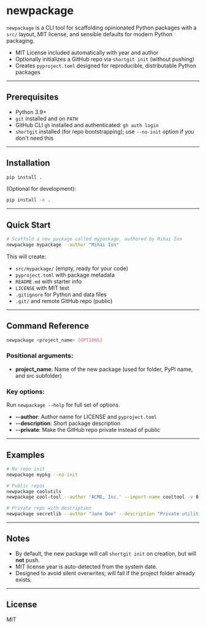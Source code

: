 # newpackage

`newpackage` is a CLI tool for scaffolding opinionated Python packages with a `src/` layout, MIT license, and sensible defaults for modern Python packaging.

* MIT License included automatically with year and author
* Optionally initializes a GitHub repo via `shortgit init` (without pushing)
* Creates `pyproject.toml` designed for reproducible, distributable Python packages

---

## Prerequisites

* Python 3.9+
* `git` installed and on `PATH`
* GitHub CLI `gh` installed and authenticated: `gh auth login`
* `shortgit` installed (for repo bootstrapping); use `--no-init` option if you don't need this

---

## Installation

```bash
pip install .
```

(Optional for development):

```bash
pip install -e .
```

---

## Quick Start

```bash
# Scaffold a new package called mypackage, authored by Mihai Ion
newpackage mypackage --author "Mihai Ion"
```

This will create:

* `src/mypackage/` (empty, ready for your code)
* `pyproject.toml` with package metadata
* `README.md` with starter info
* `LICENSE` with MIT text
* `.gitignore` for Python and data files
* `.git/` and remote GitHub repo (public)

---

## Command Reference

```bash
newpackage <project_name> [OPTIONS]
```

### Positional arguments:

* **project\_name**: Name of the new package (used for folder, PyPI name, and src subfolder)

### Key options:

Run `newpackage --help` for full set of options.

* **--author**: Author name for LICENSE and `pyproject.toml` 
* **--description**: Short package description 
* **--private**: Make the GitHub repo private instead of public 

---

## Examples

```bash
# No repo init
newpackage mypkg --no-init

# Public repos
newpackage coolutils 
newpackage cool-tool --author 'ACME, Inc.' --import-name cooltool -v 0.1.0 -p 3.10

# Private repo with description
newpackage secretlib --author "Jane Doe" --description "Private utilities" --private
```

---

## Notes

* By default, the new package will call `shortgit init` on creation, but will **not** push.
* MIT license year is auto-detected from the system date.
* Designed to avoid silent overwrites; will fail if the project folder already exists.

---

## License

MIT
